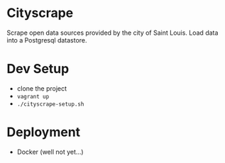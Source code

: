 # Cityscrape

Scrape open data sources provided by the city of Saint Louis. Load data into a Postgresql datastore.

# Dev Setup

  - clone the project
  - `vagrant up`
  - `./cityscrape-setup.sh`

# Deployment

  - Docker (well not yet...)